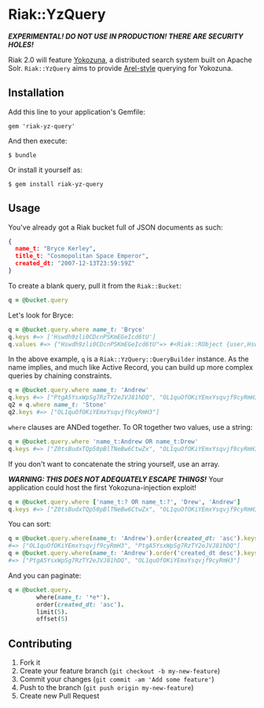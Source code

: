 # Riak::YzQuery

***EXPERIMENTAL! DO NOT USE IN PRODUCTION! THERE ARE SECURITY HOLES!***

Riak 2.0 will feature [Yokozuna](https://github.com/basho/yokozuna/), a 
distributed search system built on Apache Solr. `Riak::YzQuery` aims to provide
[Arel-style](http://guides.rubyonrails.org/active_record_querying.html#limit-and-offset)
querying for Yokozuna.

## Installation

Add this line to your application's Gemfile:

    gem 'riak-yz-query'

And then execute:

    $ bundle

Or install it yourself as:

    $ gem install riak-yz-query

## Usage

You've already got a Riak bucket full of JSON documents as such:

```json
{
  name_t: "Bryce Kerley",
  title_t: "Cosmopolitan Space Emperor",
  created_dt: "2007-12-13T23:59:59Z"
}
```

To create a blank query, pull it from the `Riak::Bucket`:

```ruby
q = @bucket.query
```

Let's look for Bryce:

```ruby
q = @bucket.query.where name_t: 'Bryce'
q.keys #=> ['Hswdh9zli0CDcnPSKmEGeIcd6tU']
q.values #=> {"Hswdh9zli0CDcnPSKmEGeIcd6tU"=> #<Riak::RObject {user,Hswdh...}>}
```

In the above example, `q` is a `Riak::YzQuery::QueryBuilder` instance. As the
name implies, and much like Active Record, you can build up more complex queries 
by chaining constraints.

```ruby
q = @bucket.query.where name_t: 'Andrew'
q.keys #=> ["PtgA5YsxWpSg7RzTY2eJVJ81hDQ", "OL1quOfOKiYEmxYsqvjf9cyRmH3"]
q2 = q.where name_t: 'Stone'
q2.keys #=> ["OL1quOfOKiYEmxYsqvjf9cyRmH3"]
```

`where` clauses are ANDed together. To OR together two values, use a string:

```ruby
q = @bucket.query.where 'name_t:Andrew OR name_t:Drew'
q.keys #=> ["Z0tsBudxTQp50pBlTNeBw6CtwZx", "OL1quOfOKiYEmxYsqvjf9cyRmH3", "PtgA5YsxWpSg7RzTY2eJVJ81hDQ"]
```

If you don't want to concatenate the string yourself, use an array.


***WARNING: THIS DOES NOT ADEQUATELY ESCAPE THINGS!*** Your application 
could host the first Yokozuna-injection exploit!

```ruby
q = @bucket.query.where ['name_t:? OR name_t:?', 'Drew', 'Andrew']
q.keys #=> ["Z0tsBudxTQp50pBlTNeBw6CtwZx", "OL1quOfOKiYEmxYsqvjf9cyRmH3", "PtgA5YsxWpSg7RzTY2eJVJ81hDQ"]
```

You can sort:

```ruby
q = @bucket.query.where(name_t: 'Andrew').order(created_dt: 'asc').keys
#=> ["OL1quOfOKiYEmxYsqvjf9cyRmH3", "PtgA5YsxWpSg7RzTY2eJVJ81hDQ"]
q = @bucket.query.where(name_t: 'Andrew').order('created_dt desc').keys
#=> ["PtgA5YsxWpSg7RzTY2eJVJ81hDQ", "OL1quOfOKiYEmxYsqvjf9cyRmH3"]
```

And you can paginate:

```ruby
q = @bucket.query.
        where(name_t: '*e*').
        order(created_dt: 'asc').
        limit(5).
        offset(5)
```

## Contributing

1. Fork it
2. Create your feature branch (`git checkout -b my-new-feature`)
3. Commit your changes (`git commit -am 'Add some feature'`)
4. Push to the branch (`git push origin my-new-feature`)
5. Create new Pull Request

